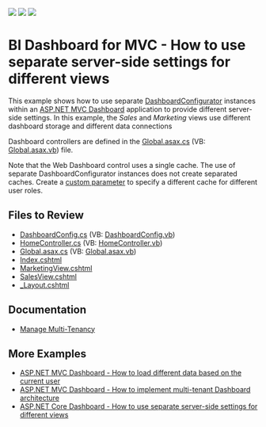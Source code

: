 <!-- default badges list -->
![](https://img.shields.io/endpoint?url=https://codecentral.devexpress.com/api/v1/VersionRange/128579193/21.2.2%2B)
[![](https://img.shields.io/badge/Open_in_DevExpress_Support_Center-FF7200?style=flat-square&logo=DevExpress&logoColor=white)](https://supportcenter.devexpress.com/ticket/details/T464543)
[![](https://img.shields.io/badge/📖_How_to_use_DevExpress_Examples-e9f6fc?style=flat-square)](https://docs.devexpress.com/GeneralInformation/403183)
<!-- default badges end -->
<!-- default file list -->

# BI Dashboard for MVC - How to use separate server-side settings for different views

This example shows how to use separate [DashboardConfigurator](https://docs.devexpress.com/Dashboard/DevExpress.DashboardWeb.DashboardConfigurator) instances within an [ASP.NET MVC Dashboard](https://docs.devexpress.com/Dashboard/16977/web-dashboard/aspnet-mvc-dashboard-extension) application to provide different server-side settings. In this example, the _Sales_ and _Marketing_ views use different dashboard storage and different data connections

Dashboard controllers are defined in the [Global.asax.cs](./CS/MvcDashboard_ServerSideApi/Global.asax.cs) (VB: [Global.asax.vb](./VB/MvcDashboard_ServerSideApi/Global.asax.vb)) file.

Note that the Web Dashboard control uses a single cache. The use of separate DashboardConfigurator instances does not create separated caches. Create a [custom parameter](https://docs.devexpress.com/Dashboard/118651/web-dashboard/general-information/security-considerations#cache-security) to specify a different cache for different user roles.

## Files to Review 

* [DashboardConfig.cs](./CS/MvcDashboard_ServerSideApi/App_Start/DashboardConfig.cs) (VB: [DashboardConfig.vb](./VB/MvcDashboard_ServerSideApi/App_Start/DashboardConfig.vb))
* [HomeController.cs](./CS/MvcDashboard_ServerSideApi/Controllers/HomeController.cs) (VB: [HomeController.vb](./VB/MvcDashboard_ServerSideApi/Controllers/HomeController.vb))
* [Global.asax.cs](./CS/MvcDashboard_ServerSideApi/Global.asax.cs) (VB: [Global.asax.vb](./VB/MvcDashboard_ServerSideApi/Global.asax.vb))
* [Index.cshtml](./CS/MvcDashboard_ServerSideApi/Views/Home/Index.cshtml)
* [MarketingView.cshtml](./CS/MvcDashboard_ServerSideApi/Views/Home/MarketingView.cshtml)
* [SalesView.cshtml](./CS/MvcDashboard_ServerSideApi/Views/Home/SalesView.cshtml)
* [_Layout.cshtml](./CS/MvcDashboard_ServerSideApi/Views/Shared/_Layout.cshtml)
<!-- default file list end -->

## Documentation

- [Manage Multi-Tenancy](https://docs.devexpress.com/Dashboard/402924/web-dashboard/dashboard-backend/manage-multi-tenancy)

## More Examples
- [ASP.NET MVC Dashboard - How to load different data based on the current user](https://github.com/DevExpress-Examples/DashboardDifferentUserDataMVC)
- [ASP.NET MVC Dashboard - How to implement multi-tenant Dashboard architecture](https://github.com/DevExpress-Examples/DashboardUserBasedMVC)
- [ASP.NET Core Dashboard - How to use separate server-side settings for different views](https://github.com/DevExpress-Examples/asp-net-core-dashboard-how-to-use-separate-server-side-settings-for-different-views)
